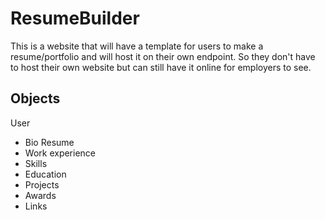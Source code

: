 # ResumeBuilder
This is a website that will have a template for users to make a resume/portfolio and will host it on their own endpoint. So they don't have to host their own website but can still have it online for employers to see.


## Objects 
User
- Bio
Resume
- Work experience
- Skills
- Education
- Projects
- Awards
- Links